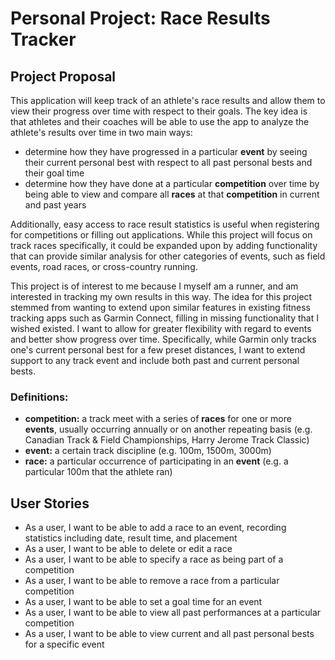 # Personal Project: Race Results Tracker

## Project Proposal

This application will keep track of an athlete's race results and allow them to view their progress over time with 
respect to their goals. The key idea is that athletes and their coaches will be able to use the app to analyze the 
athlete's results over time in two main ways:
- determine how they have progressed in a particular **event** by seeing their current personal best with 
respect to all past personal bests and their goal time
- determine how they have done at a particular **competition** over time by 
being able to view and compare all **races** at that **competition** in current and past years

Additionally, easy access to race result statistics is useful when registering for competitions or filling out 
applications. While this project will focus on track races specifically, it could be 
expanded upon by adding functionality that can provide similar analysis for other categories of events, such as field 
events, road races, or cross-country running.
 
 
This project is of interest to me because I myself am a runner, and am interested in tracking my own results in 
this way. The idea for this project stemmed from wanting to extend upon similar features in existing
fitness tracking apps such as Garmin Connect, filling in missing functionality that I wished existed. I want to allow for 
greater flexibility with regard to events and better show progress over time. 
Specifically, while Garmin only tracks one's current personal best for a few preset distances, I want to extend support 
to any track event and include both past and current personal bests.

### Definitions:
- **competition:** a track meet with a series of **races** for one or more **events**, usually occurring annually or on 
another repeating basis (e.g. Canadian Track & Field Championships, Harry Jerome Track Classic)
- **event:** a certain track discipline (e.g. 100m, 1500m, 3000m)
- **race:** a particular occurrence of participating in an **event** (e.g. a particular 100m that the athlete ran)



## User Stories
- As a user, I want to be able to add a race to an event, recording statistics including date, result time, and placement
- As a user, I want to be able to delete or edit a race
- As a user, I want to be able to specify a race as being part of a competition
- As a user, I want to be able to remove a race from a particular competition
- As a user, I want to be able to set a goal time for an event
- As a user, I want to be able to view all past performances at a particular competition
- As a user, I want to be able to view current and all past personal bests for a specific event

